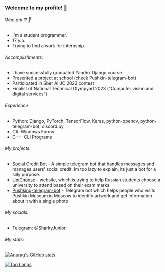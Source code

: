 ### Welcome to my profile! 👋

###### Who am I? 🧐
- I'm a student programmer.
- 17 y.o.
- Trying to find a work for internship.

###### Аccomplishments:
- I have successfully graduated Yandex Django course.
- Presented a project at school (check Pushkin-telegram-bot)
- Participated in Sber AIIJC 2023 contest
- Finalist of National Technical Olympyad 2023 ("Computer vision and digital services")

###### Experience
- Python: Django, PyTorch, TensorFlow, Keras, python-opencv, python-telegram-bot, discord.py
- C#: Windows Forms
- С++: CLI Programs

###### My projects:
- [Social Credit Bot](https://github.com/SharkyJunior/Social-Credit-bot) - A simple telegram bot that handles messages and manages users' social credit. Im too lazy to explain, its just a bot for a silly purpose.
- [UniChoose](https://github.com/h4x4d/UniChoose) - website, which is trying to help Russian students choose a university to attend based on their exam marks.
- [Pushking-telegram-bot](https://github.com/SharkyJunior/Pushkin-telegram-bot) - Telegram bot which helps people who visits Pushkin Museum in Moscow to identify artwork and get information about it with a single photo

###### My socials:
- Telegram: @SharkyJunior

###### My stats:
[![Anurag's GitHub stats](https://github-readme-stats.vercel.app/api?username=SharkyJunior&show_icons=true&theme=radical)](https://github.com/anuraghazra/github-readme-stats)

[![Top Langs](https://github-readme-stats.vercel.app/api/top-langs/?username=SharkyJunior&layout=compact&theme=radical)](https://github.com/anuraghazra/github-readme-stats)
